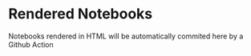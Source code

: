 # Rendered Notebooks

Notebooks rendered in HTML will be automatically commited here by a Github Action
